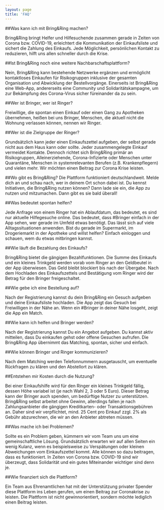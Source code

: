 ```yaml
---
layout: page
title: 'FAQ'
---
```


##Was kann ich mit Bring&Ring machen?

Bring&Ring bringt Helfer und Hilfesuchende zusammen gerade in Zeiten von Corona bzw. COVID-19, erleichtert die Kommunikation der Einkaufsliste und sichert die Zahlung des Einkaufs. Jede Möglichkeit, persönlichen Kontakt zu reduzieren, hilft uns allen schneller durch die Krise.

##Ist Bring&Ring noch eine weitere Nachbarschaftsplattform?

Nein, Bring&Ring kann bestehende Netzwerke ergänzen und ermöglicht kontaktloses Einkaufen für Risikogruppen inklusive der gesamten Organisation und Abwicklung der Bestellvorgänge. Einerseits ist Bring&Ring eine Web-App, andererseits eine Community und Solidaritätskampagne, um zur Bekämpfung des Corona-Virus sicher füreinander da zu sein.

##Wer ist Bringer, wer ist Ringer?

Freiwillige, die spontan einen Einkauf oder einen Gang zu Apotheken übernehmen, heißen bei uns Bringer, Menschen, die aktuell nicht die Wohnung verlassen können, nennen wir Ringer.

##Wer ist die Zielgruppe der Ringer?

Grundsätzlich kann jeder einen Einkaufszettel aufgeben, der selbst gerade nicht aus dem Haus kann oder sollte. Jeder zusammengelegte Einkauf vermeidet Kontakte. Dennoch richtet sich Bring&Ring primär an Risikogruppen, Alleinerziehende, Corona-Infizierte oder Menschen unter Quarantäne, Menschen in systemrelevanten Berufen (z.B. Krankenpflegern) und vielen mehr. Wir möchten einen Beitrag zur Corona Krise leisten.

##Wo gibt es Bring&Ring?
Die Plattform funktioniert deutschlandweit. Melde dich an und schau nach, wer in deinem Ort schon dabei ist. Du kennst Initiativen, die Bring&Ring nutzen können? Dann lade sie ein, die App zu nutzen und mitzumachen. Dann gibt es sie bald überall!

##Was bedeutet spontan helfen?

Jede Anfrage von einem Ringer hat ein Ablaufdatum, das bedeutet, es sind nur aktuelle Hilfegesuche online. Das bedeutet, dass #Bringer einfach in der App sehen, wer gerade im Umfeld etwas benötigt. Das lässt sich auf viele Alltagssituationen anwenden. Bist du gerade im Supermarkt, im Drogeriemarkt in der Apotheke und willst helfen? Einfach einloggen und schauen, wem du etwas mitbringen kannst.

##Wie läuft die Bezahlung des Einkaufs?

Bring&Ring bietet die gängigen Bezahlfunktionen. Die Summe des Einkaufs und ein kleines Trinkgeld werden vorab vom Ringer an den Geldbeutel in der App überwiesen. Das Geld bleibt blockiert bis nach der Übergabe. Nach dem Hochladen des Einkaufszettels und Bestätigung vom Ringer wird der Betrag für den Bringer freigeschaltet.

##Wie gebe ich eine Bestellung auf?

Nach der Registrierung kannst du dein Bring&Ring ein Gesuch aufgeben und deine Einkaufsliste hochladen. Die App zeigt das Gesuch bei Freiwilligen in der Nähe an. Wenn ein #Bringer in deiner Nähe losgeht, zeigt die App ein Match.

##Wie kann ich helfen und Bringer werden?

Nach der Registrierung kannst Du ein Angebot aufgeben. Du kannst aktiv mitteilen, dass Du einkaufen gehst oder offene Gesuchen aufrufen. Die Bring&Ring App übernimmt das Matching, spontan, sicher und einfach.

##Wie können Bringer und Ringer kommunizieren?

Nach dem Matching werden Telefonnummern ausgetauscht, um eventuelle Rückfragen zu klären und den Abstellort zu klären.

##Entstehen mir Kosten durch die Nutzung?

Bei einer Einkaufshilfe wird für den Ringer ein kleines Trinkgeld fällig, dessen Höhe variabel ist (je nach Wahl 2, 3 oder 5 Euro). Dieser Betrag kann der Bringer auch spenden, um bedürftige Nutzer zu unterstützen. Bring&Ring selbst arbeitet ohne Gewinn, allerdings fallen je nach Zahlungsanbieter die gängigen Kreditkarten- oder Transaktionsgebühren an. Daher sind wir verpflichtet, mind. 25 Cent pro Einkauf zzgl. 2% als Gebühr abzurechnen, die wir an den Anbieter abtreten müssen.

##Was mache ich bei Problemen?

Sollte es ein Problem geben, kümmern wir vom Team uns um eine gemeinschaftliche Lösung. Grundsätzlich erwarten wir auf allen Seiten ein wenig Kulanz, wenn es beispielsweise zu Verspätungen oder kleinen Abweichungen vom Einkaufszettel kommt. Alle können so dazu beitragen, dass es funktioniert. In Zeiten von Corona bzw. COVID-19 sind wir überzeugt, dass Solidarität und ein gutes Miteinander wichtiger sind denn je.

##Wie finanziert sich die Plattform?

Ein Team aus Ehrenamtlichen hat mit der Unterstützung privater Spender diese Plattform ins Leben gerufen, um einen Beitrag zur Coronakrise zu leisten. Die Plattform ist nicht gewinnorientiert, sondern möchte lediglich einen Beitrag leisten.
